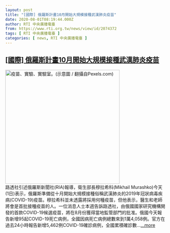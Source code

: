 ```yaml
---
layout: post
title: "[國際] 俄羅斯計畫10月開始大規模接種武漢肺炎疫苗"
date: 2020-08-01T08:19:44.000Z
author: RTI 中央廣播電臺
from: https://www.rti.org.tw/news/view/id/2074372
tags: [ RTI 中央廣播電臺 ]
categories: [ news, RTI 中央廣播電臺 ]
---
```

<!--1596269984000-->
[[國際] 俄羅斯計畫10月開始大規模接種武漢肺炎疫苗](https://www.rti.org.tw/news/view/id/2074372)
------

<div>
<img src="https://static.rti.org.tw/assets/thumbnails/2020/03/21/c5bf696dbc8a7cf0f045bf6ad0f25e89.jpeg" width="360" alt="疫苗、實驗、實驗室。(示意圖 / 翻攝自Pexels.com)" title="疫苗、實驗、實驗室。(示意圖 / 翻攝自Pexels.com)"><br>路透社引述俄羅斯新聞社(RIA)報導，衛生部長穆拉希科(Mikhail Murashko)今天(1日)表示，俄羅斯準備從十月開始大規模接種俗稱武漢肺炎的2019年冠狀病毒疾病(COVID-19)疫苗。穆拉希科並未透露將採用何種疫苗，但他表示，醫生和老師將會是首批接種疫苗的人。一位消息人士本週告訴路透社，由俄國國家研究機構開發的首款COVID-19候選疫苗，將在8月份獲得當地監管部門的批准。俄國今天報告新增95起COVID-19死亡病例，全國因病死亡病例總數來到1萬4,058例。官方在過去24小時報告新增5,462例COVID-19確診病例，全國累積確診數...<a target="_blank" href="https://www.rti.org.tw/news/view/id/2074372">...more</a>
</div>
